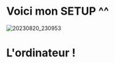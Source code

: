 # Voici mon SETUP ^^

![20230820_230953](https://github.com/Simon42-java/MySETUP/assets/77487529/0be1f5c4-3a67-47fe-a5ba-dd15d3a6b748)

# L'ordinateur !



